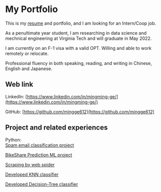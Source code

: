 
<!--
**mingge612/mingge612** is a ✨ _special_ ✨ repository because its `README.md` (this file) appears on your GitHub profile.

Here are some ideas to get you started:

- 🔭 I’m currently working on ...
- 🌱 I’m currently learning ...
- 👯 I’m looking to collaborate on ...
- 🤔 I’m looking for help with ...
- 💬 Ask me about ...
- 📫 How to reach me: ...
- 😄 Pronouns: ...
- ⚡ Fun fact: ...


R:    
[Loan Profiction project](https://github.com/ct627/Loan_Prediction)  
[data cleaning project](https://github.com/ct627/data_cleaning_project)  
[Farmers market data visualization and ML Project](https://github.com/ct627/R_farmers_market)    
SQL:    
[PostgreSQL learning note](https://github.com/ct627/PostgreSQL_note)

## Resume    

<img width="1044" alt="resume" src="https://user-images.githubusercontent.com/67095395/94325865-76e14800-ff55-11ea-941f-52244d220379.JPG">

-->


# My Portfolio  

This is my [resume](https://github.com/mingge612/mingge612/blob/main/Resume-Mingming%20Ge-data.pdf) and portfolio, and I am looking for an Intern/Coop job. 

As a penultimate year student, I am researching in data science and mechnical engineering at Virginia Tech and will graduate in May 2022. 

I am currently on an F-1 visa with a valid OPT. Willing and able to work remotely or relocate.    

Professional fluency in both speaking, reading, and writing in Chinese, English and Japanese.    

## Web link

LinkedIn: [https://www.linkedin.com/in/mingming-ge/](https://www.linkedin.com/in/mingming-ge/)  

GitHub: [https://github.com/mingge612](https://github.com/mingge612)   


## Project and related experiences 

Python:    
[Spam email classification project](https://github.com/mingge612/spam-classif)

[BikeShare Prediction ML project](https://github.com/mingge612/Kaggle_BikeShare)  

[Scraping by web spider](https://github.com/mingge612/Scraping-book-info)

[Developed KNN classifier](https://github.com/mingge612/KNN)  

[Developed Decision-Tree classifier](https://github.com/mingge612/Decision-Tree-classifier)  


